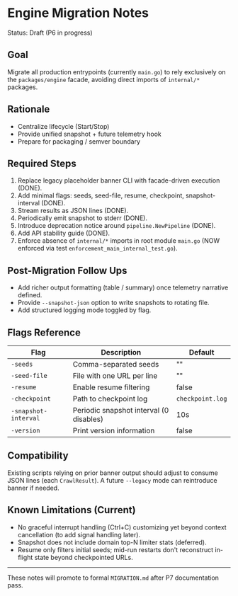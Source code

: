# Engine Migration Notes

Status: Draft (P6 in progress)

## Goal

Migrate all production entrypoints (currently `main.go`) to rely exclusively on the `packages/engine` facade, avoiding direct imports of `internal/*` packages.

## Rationale

- Centralize lifecycle (Start/Stop)
- Provide unified snapshot + future telemetry hook
- Prepare for packaging / semver boundary

## Required Steps

1. Replace legacy placeholder banner CLI with facade-driven execution (DONE).
2. Add minimal flags: seeds, seed-file, resume, checkpoint, snapshot-interval (DONE).
3. Stream results as JSON lines (DONE).
4. Periodically emit snapshot to stderr (DONE).
5. Introduce deprecation notice around `pipeline.NewPipeline` (DONE).
6. Add API stability guide (DONE).
7. Enforce absence of `internal/*` imports in root module `main.go` (NOW enforced via test `enforcement_main_internal_test.go`).

## Post-Migration Follow Ups

- Add richer output formatting (table / summary) once telemetry narrative defined.
- Provide `--snapshot-json` option to write snapshots to rotating file.
- Add structured logging mode toggled by flag.

## Flags Reference

| Flag                 | Description                             | Default          |
| -------------------- | --------------------------------------- | ---------------- |
| `-seeds`             | Comma-separated seeds                   | ""               |
| `-seed-file`         | File with one URL per line              | ""               |
| `-resume`            | Enable resume filtering                 | false            |
| `-checkpoint`        | Path to checkpoint log                  | `checkpoint.log` |
| `-snapshot-interval` | Periodic snapshot interval (0 disables) | 10s              |
| `-version`           | Print version information               | false            |

## Compatibility

Existing scripts relying on prior banner output should adjust to consume JSON lines (each `CrawlResult`). A future `--legacy` mode can reintroduce banner if needed.

## Known Limitations (Current)

- No graceful interrupt handling (Ctrl+C) customizing yet beyond context cancellation (to add signal handling later).
- Snapshot does not include domain top-N limiter stats (deferred).
- Resume only filters initial seeds; mid-run restarts don't reconstruct in-flight state beyond checkpointed URLs.

---

These notes will promote to formal `MIGRATION.md` after P7 documentation pass.

